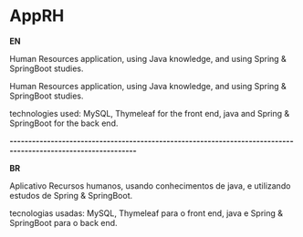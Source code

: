 # AppRH

**EN**

Human Resources application, using Java knowledge, and using Spring & SpringBoot studies.

Human Resources application, using Java knowledge, and using Spring & SpringBoot studies.

technologies used: MySQL, Thymeleaf for the front end,
java and Spring & SpringBoot for the back end.

**--------------------------------------------------------------------------------------------------------------**

**BR**

Aplicativo Recursos humanos, usando conhecimentos de java, e utilizando estudos de Spring & SpringBoot.

tecnologias usadas: MySQL, Thymeleaf para o front end,
java e Spring & SpringBoot para o back end.
